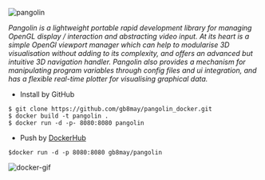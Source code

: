 ![pangolin](https://user-images.githubusercontent.com/35708820/81978711-4cc06680-9602-11ea-89a2-858bc46a1bf4.png)

*Pangolin is a lightweight portable rapid development library for managing OpenGL display / interaction and abstracting video input. At its heart is a simple OpenGl viewport manager which can help to modularise 3D visualisation without adding to its complexity, and offers an advanced but intuitive 3D navigation handler. Pangolin also provides a mechanism for manipulating program variables through config files and ui integration, and has a flexible real-time plotter for visualising graphical data.*

>

* Install by GitHub

```
$ git clone https://github.com/gb8may/pangolin_docker.git
$ docker build -t pangolin .
$ docker run -d -p- 8080:8080 pangolin
```

* Push by [DockerHub](https://hub.docker.com/r/gb8may/pangolin)

```
$docker run -d -p 8080:8080 gb8may/pangolin
```

![docker-gif](https://user-images.githubusercontent.com/35708820/81996019-59ed4d80-9622-11ea-8826-a78cd9cd0728.gif)
